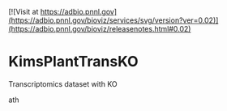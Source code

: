 <!------------------------------------------------------------------------------>
<!--NOTES: all the comments are auto-generated. please refer to the tutorial for readme editing at https://adbio.pnnl.gov/tutorial.xxxx-->
<!--adbio-version-->
[![Visit at https://adbio.pnnl.gov](https://adbio.pnnl.gov/bioviz/services/svg/version?ver=0.02)](https://adbio.pnnl.gov/bioviz/releasenotes.html#0.02)
<!--adbio-title-->
# KimsPlantTransKO
<!--adbio-description-->
Transcriptomics dataset with KO
<!--adbio-organism-->
ath
<!--adbio-funding-->
<!--adbio-publication-->
<!------------------------------------------------------------------------------>
<!--you can add any other information here-->
